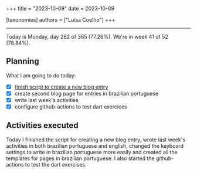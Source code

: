 +++
title = "2023-10-09"
date = 2023-10-09

[taxonomies]
authors = ["Luísa Coelho"]
+++

---

Today is Monday, day 282 of 365 (77.26%). We're in week 41 of 52 (78.84%). 

## Planning

What I am going to do today: 

- [x] [finish script to create a new blog entry](https://github.com/OmnicodeSolutions/worklog-luisa/issues/1)
- [x] create second blog page for entries in brazilian portuguese
- [x] write last week's activities
- [x] configure github-actions to test dart exercices 

## Activities executed

Today I finished the script for creating a new blog entry, wrote last week's activities in both brazilian portuguese and english, changed the keyboard settings to write in brazilian portuguese more easily and created all the templates for pages in brazilian portuguese. I also started the github-actions to test the dart exercises.